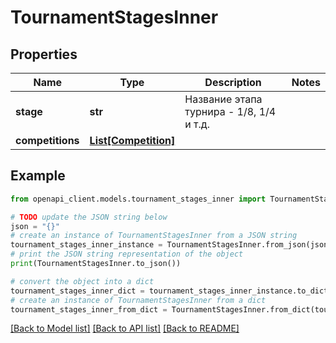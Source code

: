 # TournamentStagesInner


## Properties

Name | Type | Description | Notes
------------ | ------------- | ------------- | -------------
**stage** | **str** | Название этапа турнира - 1/8, 1/4 и т.д. | 
**competitions** | [**List[Competition]**](Competition.md) |  | 

## Example

```python
from openapi_client.models.tournament_stages_inner import TournamentStagesInner

# TODO update the JSON string below
json = "{}"
# create an instance of TournamentStagesInner from a JSON string
tournament_stages_inner_instance = TournamentStagesInner.from_json(json)
# print the JSON string representation of the object
print(TournamentStagesInner.to_json())

# convert the object into a dict
tournament_stages_inner_dict = tournament_stages_inner_instance.to_dict()
# create an instance of TournamentStagesInner from a dict
tournament_stages_inner_from_dict = TournamentStagesInner.from_dict(tournament_stages_inner_dict)
```
[[Back to Model list]](../README.md#documentation-for-models) [[Back to API list]](../README.md#documentation-for-api-endpoints) [[Back to README]](../README.md)


